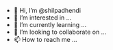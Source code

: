 - 👋 Hi, I’m @shilpadhendi
- 👀 I’m interested in ...
- 🌱 I’m currently learning ...
- 💞️ I’m looking to collaborate on ...
- 📫 How to reach me ...

<!---
shilpadhendi/shilpadhendi is a ✨ special ✨ repository because its `README.md` (this file) appears on your GitHub profile.
You can click the Preview link to take a look at your changes.
--->
